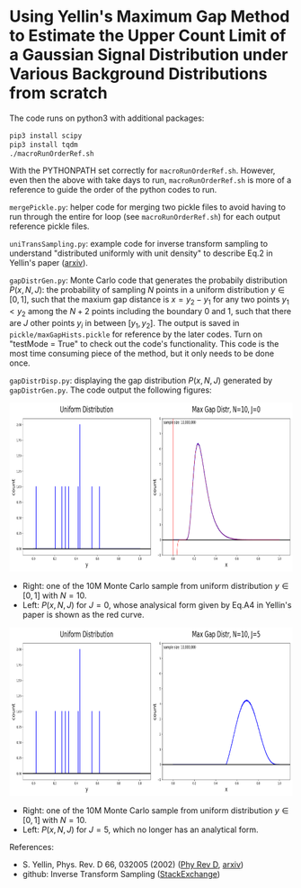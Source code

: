 # Using Yellin's Maximum Gap Method to Estimate the Upper Count Limit of a Gaussian Signal Distribution under Various Background Distributions from scratch

The code runs on python3 with additional packages:

    pip3 install scipy
    pip3 install tqdm
    ./macroRunOrderRef.sh
With the PYTHONPATH set correctly for `macroRunOrderRef.sh`. However, even then the above with take days to run, `macroRunOrderRef.sh` is more of a reference to guide the order of the python codes to run.
    
`mergePickle.py`: helper code for merging two pickle files to avoid having to run through the entire for loop (see `macroRunOrderRef.sh`) for each output reference pickle files.

`uniTransSampling.py`: example code for inverse transform sampling to understand "distributed uniformly with unit density" to describe Eq.2 in Yellin's paper (<a href="https://arxiv.org/abs/physics/0203002">arxiv</a>).

`gapDistrGen.py`: Monte Carlo code that generates the probabily distribution $P(x, N, J)$: the probability of sampling $N$ points in a uniform distribution $y \in [0, 1]$, such that the maxium gap distance is $x = y_2 - y_1$ for any two points $y_1 < y_2$ among the $N+2$ points including the boundary 0 and 1, such that there are $J$ other points $y_i$ in between $[y_1, y_2]$. The output is saved in `pickle/maxGapHists.pickle` for reference by the later codes. Turn on "testMode = True" to check out the code's functionality. This code is the most time consuming piece of the method, but it only needs to be done once.

`gapDistrDisp.py`: displaying the gap distribution $P(x, N, J)$ generated by `gapDistrGen.py`. The code output the following figures:

<kbd>
<img src="https://github.com/SphericalCowww/Stat_maximumGap_Yellin/blob/main/figureDisplay/gapDistrN10J0.png" width="800" height="300">
</kbd>
    
- Right: one of the 10M Monte Carlo sample from uniform distribution $y \in [0, 1]$ with $N=10$.
- Left: $P(x, N, J)$ for $J=0$, whose analysical form given by Eq.A4 in Yellin's paper is shown as the red curve.

<kbd>
<img src="https://github.com/SphericalCowww/Stat_maximumGap_Yellin/blob/main/figureDisplay/gapDistrN10J5.png" width="800" height="300">
</kbd>
    
- Right: one of the 10M Monte Carlo sample from uniform distribution $y \in [0, 1]$ with $N=10$.
- Left: $P(x, N, J)$ for $J=5$, which no longer has an analytical form.
    

    
References:
- S. Yellin, Phys. Rev. D 66, 032005 (2002) (<a href="https://journals.aps.org/prd/abstract/10.1103/PhysRevD.66.032005">Phy Rev D</a>, <a href="https://arxiv.org/abs/physics/0203002">arxiv</a>)
- github: Inverse Transform Sampling (<a href="https://stephens999.github.io/fiveMinuteStats/inverse_transform_sampling.html">StackExchange</a>)
